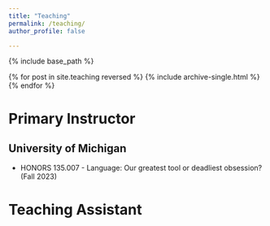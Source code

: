 ```yaml
---
title: "Teaching"
permalink: /teaching/
author_profile: false

---
```


{% include base_path %}

{% for post in site.teaching reversed %}
  {% include archive-single.html %}
{% endfor %}

# Primary Instructor # 
## University of Michigan ##
- HONORS 135.007 - Language: Our greatest tool or deadliest obsession? (Fall 2023)

# Teaching Assistant #
